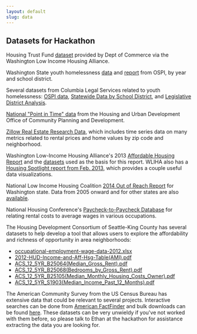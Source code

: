 ```yaml
---
layout: default
slug: data
---
```


## Datasets for Hackathon

Housing Trust Fund [dataset]({{site.baseurl}}/data/DR-106-Final-Data-4-14-SH.XLSX) provided by Dept of Commerce via the Washington Low Income Housing Alliance.

Washington State youth homelessness [data](http://www.k12.wa.us/HomelessEd/Data.aspx) and [report](http://www.k12.wa.us/communications/PressReleases2014/HomelessStudents.aspx) from OSPI, by year and school district.

Several datasets from Columbia Legal Services related to youth homelessness: [OSPI data]({{site.baseurl}}/data/140207-OSPI-Data.xlsx), [Statewide Data by School District]({{site.baseurl}}/data/140210-Statewide-by-SD.xlsx), and [Legislative District Analysis]({{site.baseurl}}/data/131021-Legislative-District-Analysis-Statewide.xlsx).

[National "Point in Time" data](https://www.onecpd.info/resource/3031/pit-and-hic-data-since-2007/) from the Housing and Urban Development Office of Community Planning and Development.

[Zillow Real Estate Research Data](http://www.zillow.com/research/data/), which includes time series data on many metrics related to rental prices and home values by zip code and neighborhood.

Washington Low-Income Housing Alliance's 2013 [Affordable Housing Report](http://wliha.org/sites/default/files/WLIHA_2013_Dashboard%20FINAL.pdf) and the [datasets]({{site.baseurl}}/data/Dashboard-2014-Final.zip) used as the basis for this report. WLIHA also has a [Housing Spotlight report from Feb. 2013](http://wliha.org/sites/default/files/HS_3-1.pdf), which provides a couple useful data visualizations.

National Low Income Housing Coalition [2014 Out of Reach Report](http://nlihc.org/oor/2014/WA) for Washington state. Data from 2005 onward and for other states are also [available](http://nlihc.org/oor/).

National Housing Conference's [Paycheck-to-Paycheck Database](http://www.nhc.org/chp/p2p/) for relating rental costs to average wages in various occupations.

The Housing Development Consortium of Seattle-King County has several datasets to help develop a tool that allows users to explore the affordability and richness of opportunity in area neighborhoods:
 * [occupational-employment-wage-data-2012.xlsx]({{site.baseurl}}/data/occupational-employment-wage-data-2012.xlsx)
 * [2012-HUD-Income-and-Aff-Hsg-Table(AMI).pdf]({{site.baseurl}}/data/2012-HUD-Income-and-Aff-Hsg-Table(AMI).pdf)
 * [ACS_12_5YR_B25064(Median_Gross_Rent).pdf]({{site.baseurl}}/data/ACS_12_5YR_B25064(Median_Gross_Rent).pdf)
 * [ACS_12_5YR_B25068(Bedrooms_by_Gross_Rent).pdf]({{site.baseurl}}/data/ACS_12_5YR_B25068(Bedrooms_by_Gross_Rent).pdf)
 * [ACS_12_5YR_B25105(Median_Monthly_Housing_Costs_Owner).pdf]({{site.baseurl}}/data/ACS_12_5YR_B25105(Median_Monthly_Housing_Costs_Owner).pdf)
 * [ACS_12_5YR_S1903(Median_Income_Past_12_Months).pdf]({{site.baseurl}}/data/ACS_12_5YR_S1903(Median_Income_Past_12_Months).pdf)

 The American Community Survey from the US Census Bureau has extensive data that could be relevant to several projects. Interactive searches can be done from [American FactFinder](http://factfinder2.census.gov/faces/nav/jsf/pages/searchresults.xhtml?refresh=t) and bulk downloads can be found [here](https://www.census.gov/acs/www/data_documentation/data_via_ftp/). These datasets can be very unwieldy if you've not worked with them before, so please talk to Ethan at the hackathon for assistance extracting the data you are looking for.